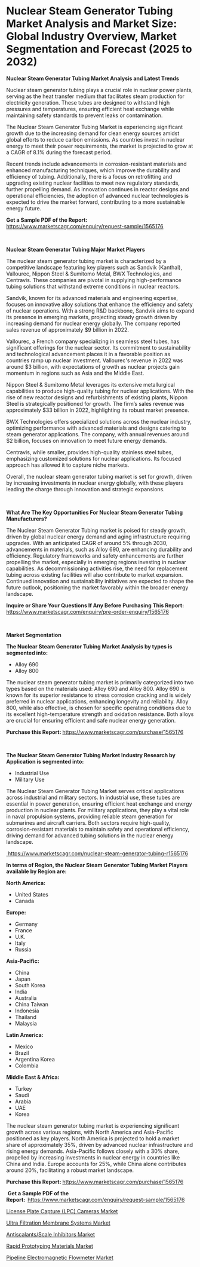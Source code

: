 <p><h1>Nuclear Steam Generator Tubing Market Analysis and Market Size: Global Industry Overview, Market Segmentation and Forecast (2025 to 2032)</h1></p><p><strong>Nuclear Steam Generator Tubing Market Analysis and Latest Trends</strong></p>
<p><p>Nuclear steam generator tubing plays a crucial role in nuclear power plants, serving as the heat transfer medium that facilitates steam production for electricity generation. These tubes are designed to withstand high pressures and temperatures, ensuring efficient heat exchange while maintaining safety standards to prevent leaks or contamination.</p><p>The Nuclear Steam Generator Tubing Market is experiencing significant growth due to the increasing demand for clean energy sources amidst global efforts to reduce carbon emissions. As countries invest in nuclear energy to meet their power requirements, the market is projected to grow at a CAGR of 8.1% during the forecast period. </p><p>Recent trends include advancements in corrosion-resistant materials and enhanced manufacturing techniques, which improve the durability and efficiency of tubing. Additionally, there is a focus on retrofitting and upgrading existing nuclear facilities to meet new regulatory standards, further propelling demand. As innovation continues in reactor designs and operational efficiencies, the adoption of advanced nuclear technologies is expected to drive the market forward, contributing to a more sustainable energy future.</p></p>
<p><strong>Get a Sample PDF of the Report:&nbsp;</strong> <a href="https://www.marketscagr.com/enquiry/request-sample/1565176?utm_campaign=2012&utm_medium=2&utm_source=Github&utm_content=ia&utm_term=31032025&utm_id=nuclear-steam-generator-tubing">https://www.marketscagr.com/enquiry/request-sample/1565176</a></p>
<p>&nbsp;</p>
<p><strong>Nuclear Steam Generator Tubing Major Market Players</strong></p>
<p><p>The nuclear steam generator tubing market is characterized by a competitive landscape featuring key players such as Sandvik (Kanthal), Vallourec, Nippon Steel & Sumitomo Metal, BWX Technologies, and Centravis. These companies are pivotal in supplying high-performance tubing solutions that withstand extreme conditions in nuclear reactors.</p><p>Sandvik, known for its advanced materials and engineering expertise, focuses on innovative alloy solutions that enhance the efficiency and safety of nuclear operations. With a strong R&D backbone, Sandvik aims to expand its presence in emerging markets, projecting steady growth driven by increasing demand for nuclear energy globally. The company reported sales revenue of approximately $9 billion in 2022.</p><p>Vallourec, a French company specializing in seamless steel tubes, has significant offerings for the nuclear sector. Its commitment to sustainability and technological advancement places it in a favorable position as countries ramp up nuclear investment. Vallourec's revenue in 2022 was around $3 billion, with expectations of growth as nuclear projects gain momentum in regions such as Asia and the Middle East.</p><p>Nippon Steel & Sumitomo Metal leverages its extensive metallurgical capabilities to produce high-quality tubing for nuclear applications. With the rise of new reactor designs and refurbishments of existing plants, Nippon Steel is strategically positioned for growth. The firm’s sales revenue was approximately $33 billion in 2022, highlighting its robust market presence.</p><p>BWX Technologies offers specialized solutions across the nuclear industry, optimizing performance with advanced materials and designs catering to steam generator applications. The company, with annual revenues around $2 billion, focuses on innovation to meet future energy demands.</p><p>Centravis, while smaller, provides high-quality stainless steel tubes, emphasizing customized solutions for nuclear applications. Its focused approach has allowed it to capture niche markets.</p><p>Overall, the nuclear steam generator tubing market is set for growth, driven by increasing investments in nuclear energy globally, with these players leading the charge through innovation and strategic expansions.</p></p>
<p>&nbsp;</p>
<p><strong>What Are The Key Opportunities For Nuclear Steam Generator Tubing Manufacturers?</strong></p>
<p><p>The Nuclear Steam Generator Tubing market is poised for steady growth, driven by global nuclear energy demand and aging infrastructure requiring upgrades. With an anticipated CAGR of around 5% through 2030, advancements in materials, such as Alloy 690, are enhancing durability and efficiency. Regulatory frameworks and safety enhancements are further propelling the market, especially in emerging regions investing in nuclear capabilities. As decommissioning activities rise, the need for replacement tubing across existing facilities will also contribute to market expansion. Continued innovation and sustainability initiatives are expected to shape the future outlook, positioning the market favorably within the broader energy landscape.</p></p>
<p><strong>Inquire or Share Your Questions If Any Before Purchasing This Report:</strong> <a href="https://www.marketscagr.com/enquiry/pre-order-enquiry/1565176?utm_campaign=2012&utm_medium=2&utm_source=Github&utm_content=ia&utm_term=31032025&utm_id=nuclear-steam-generator-tubing">https://www.marketscagr.com/enquiry/pre-order-enquiry/1565176</a></p>
<p>&nbsp;</p>
<p><strong>Market Segmentation</strong></p>
<p><strong>The Nuclear Steam Generator Tubing Market Analysis by types is segmented into:</strong></p>
<p><ul><li>Alloy 690</li><li>Alloy 800</li></ul></p>
<p><p>The nuclear steam generator tubing market is primarily categorized into two types based on the materials used: Alloy 690 and Alloy 800. Alloy 690 is known for its superior resistance to stress corrosion cracking and is widely preferred in nuclear applications, enhancing longevity and reliability. Alloy 800, while also effective, is chosen for specific operating conditions due to its excellent high-temperature strength and oxidation resistance. Both alloys are crucial for ensuring efficient and safe nuclear energy generation.</p></p>
<p><strong>Purchase this Report:&nbsp;</strong><a href="https://www.marketscagr.com/purchase/1565176?utm_campaign=2012&utm_medium=2&utm_source=Github&utm_content=ia&utm_term=31032025&utm_id=nuclear-steam-generator-tubing">https://www.marketscagr.com/purchase/1565176</a></p>
<p>&nbsp;</p>
<p><strong>The Nuclear Steam Generator Tubing Market Industry Research by Application is segmented into:</strong></p>
<p><ul><li>Industrial Use</li><li>Military Use</li></ul></p>
<p><p>The Nuclear Steam Generator Tubing Market serves critical applications across industrial and military sectors. In industrial use, these tubes are essential in power generation, ensuring efficient heat exchange and energy production in nuclear plants. For military applications, they play a vital role in naval propulsion systems, providing reliable steam generation for submarines and aircraft carriers. Both sectors require high-quality, corrosion-resistant materials to maintain safety and operational efficiency, driving demand for advanced tubing solutions in the nuclear energy landscape.</p></p>
<p><a href="https://www.marketscagr.com/nuclear-steam-generator-tubing-r1565176?utm_campaign=2012&utm_medium=2&utm_source=Github&utm_content=ia&utm_term=31032025&utm_id=nuclear-steam-generator-tubing">&nbsp;https://www.marketscagr.com/nuclear-steam-generator-tubing-r1565176</a></p>
<p><strong>In terms of Region, the Nuclear Steam Generator Tubing Market Players available by Region are:</strong></p>
<p>
    <p> <strong> North America: </strong>
        <ul>
            <li>United States</li>
            <li>Canada</li>
        </ul>
        </p> 
    <p> <strong> Europe: </strong>
        <ul>
            <li>Germany</li>
            <li>France</li>
            <li>U.K.</li>
            <li>Italy</li>
            <li>Russia</li>
        </ul>
        </p> 
    <p> <strong> Asia-Pacific: </strong>
        <ul>
            <li>China</li>
            <li>Japan</li>
            <li>South Korea</li>
            <li>India</li>
            <li>Australia</li>
            <li>China Taiwan</li>
            <li>Indonesia</li>
            <li>Thailand</li>
            <li>Malaysia</li>
        </ul>
        </p> 
    <p> <strong> Latin America: </strong>
        <ul>
            <li>Mexico</li>
            <li>Brazil</li>
            <li>Argentina Korea</li>
            <li>Colombia</li>
        </ul>
        </p> 
    <p> <strong> Middle East & Africa: </strong>
        <ul>
            <li>Turkey</li>
            <li>Saudi</li>
            <li>Arabia</li>
            <li>UAE</li>
            <li>Korea</li>
        </ul>
    </p>
    </p>
<p><p>The nuclear steam generator tubing market is experiencing significant growth across various regions, with North America and Asia-Pacific positioned as key players. North America is projected to hold a market share of approximately 35%, driven by advanced nuclear infrastructure and rising energy demands. Asia-Pacific follows closely with a 30% share, propelled by increasing investments in nuclear energy in countries like China and India. Europe accounts for 25%, while China alone contributes around 20%, facilitating a robust market landscape.</p></p>
<p><strong>Purchase this Report: </strong><a href="https://www.marketscagr.com/purchase/1565176?utm_campaign=2012&utm_medium=2&utm_source=Github&utm_content=ia&utm_term=31032025&utm_id=nuclear-steam-generator-tubing">https://www.marketscagr.com/purchase/1565176</a></p>
<p>&nbsp;<strong>Get a Sample PDF of the Report:&nbsp;&nbsp;</strong><a href="https://www.marketscagr.com/enquiry/request-sample/1565176?utm_campaign=2012&utm_medium=2&utm_source=Github&utm_content=ia&utm_term=31032025&utm_id=nuclear-steam-generator-tubing">https://www.marketscagr.com/enquiry/request-sample/1565176</a></p>
<p><strong></strong></p>
<p><p><a href="https://www.linkedin.com/pulse/in-depth-analysis-global-license-plate-capture-lpc-cameras-as9ic?utm_campaign=2012&utm_medium=2&utm_source=Github&utm_content=ia&utm_term=31032025&utm_id=nuclear-steam-generator-tubing">License Plate Capture (LPC) Cameras Market</a></p><p><a href="https://www.linkedin.com/pulse/ultra-filtration-membrane-systems-market-sizeshare-recent-development-my9gc?utm_campaign=2012&utm_medium=2&utm_source=Github&utm_content=ia&utm_term=31032025&utm_id=nuclear-steam-generator-tubing">Ultra Filtration Membrane Systems Market</a></p><p><a href="https://github.com/dubelsuehsik/Market-Research-Report-List-1/blob/main/antiscalantsscale-inhibitors-market.md?utm_campaign=2012&utm_medium=2&utm_source=Github&utm_content=ia&utm_term=31032025&utm_id=nuclear-steam-generator-tubing">Antiscalants/Scale Inhibitors Market</a></p><p><a href="https://github.com/rndwazeri/Market-Research-Report-List-1/blob/main/rapid-prototyping-materials-market.md?utm_campaign=2012&utm_medium=2&utm_source=Github&utm_content=ia&utm_term=31032025&utm_id=nuclear-steam-generator-tubing">Rapid Prototyping Materials Market</a></p><p><a href="https://www.linkedin.com/pulse/pipeline-electromagnetic-flowmeter-market-size-industry-3ujfc?utm_campaign=2012&utm_medium=2&utm_source=Github&utm_content=ia&utm_term=31032025&utm_id=nuclear-steam-generator-tubing">Pipeline Electromagnetic Flowmeter Market</a></p></p>